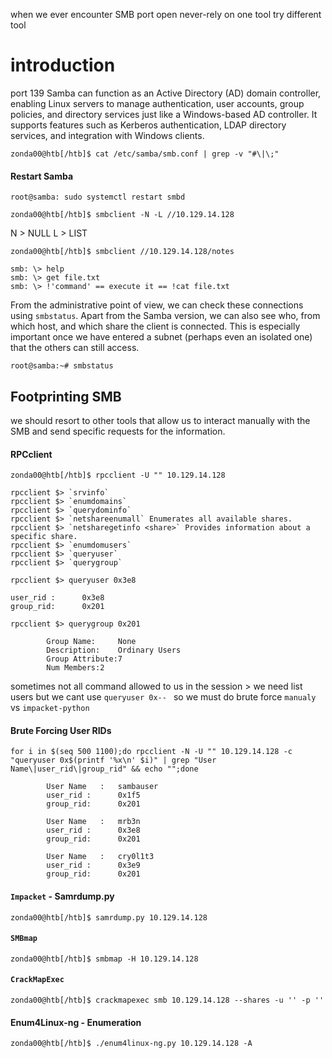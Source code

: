 
when we ever encounter SMB port open never-rely on one tool try different tool
# introduction

port 139
Samba can function as an Active Directory (AD) domain controller, enabling Linux servers to manage authentication, user accounts, group policies, and directory services just like a Windows-based AD controller. It supports features such as Kerberos authentication, LDAP directory services, and integration with Windows clients.


```shell
zonda00@htb[/htb]$ cat /etc/samba/smb.conf | grep -v "#\|\;" 
```

#### Restart Samba
```shell
root@samba: sudo systemctl restart smbd
```
```shell-session
zonda00@htb[/htb]$ smbclient -N -L //10.129.14.128
```
N > NULL
L > LIST

```shell
zonda00@htb[/htb]$ smbclient //10.129.14.128/notes
```

```shell
smb: \> help
smb: \> get file.txt
smb: \> !'command' == execute it == !cat file.txt

```
From the administrative point of view, we can check these connections using `smbstatus`. Apart from the Samba version, we can also see who, from which host, and which share the client is connected. This is especially important once we have entered a subnet (perhaps even an isolated one) that the others can still access.

```shell-session
root@samba:~# smbstatus
```

## Footprinting SMB

we should resort to other tools that allow us to interact manually with the SMB and send specific requests for the information.

#### RPCclient

```shell
zonda00@htb[/htb]$ rpcclient -U "" 10.129.14.128

rpcclient $> `srvinfo`
rpcclient $> `enumdomains`
rpcclient $> `querydominfo`
rpcclient $> `netshareenumall` Enumerates all available shares.
rpcclient $> `netsharegetinfo <share>` Provides information about a specific share.
rpcclient $> `enumdomusers`
rpcclient $> `queryuser`
rpcclient $> `querygroup`
```

` rpcclient $> queryuser 0x3e8 `
```shell-session
user_rid :      0x3e8
group_rid:      0x201
```
```shell-session
rpcclient $> querygroup 0x201

        Group Name:     None
        Description:    Ordinary Users
        Group Attribute:7
        Num Members:2
```

sometimes not all command allowed to us in the session > 
we need list users but we cant  use `queryuser 0x-- ` so we must do brute force
`manualy` vs `impacket-python`

#### Brute Forcing User RIDs

```shell
for i in $(seq 500 1100);do rpcclient -N -U "" 10.129.14.128 -c "queryuser 0x$(printf '%x\n' $i)" | grep "User Name\|user_rid\|group_rid" && echo "";done

        User Name   :   sambauser
        user_rid :      0x1f5
        group_rid:      0x201
		
        User Name   :   mrb3n
        user_rid :      0x3e8
        group_rid:      0x201
		
        User Name   :   cry0l1t3
        user_rid :      0x3e9
        group_rid:      0x201
```

#### `Impacket` - Samrdump.py

```shell
zonda00@htb[/htb]$ samrdump.py 10.129.14.128
```

#### `SMBmap`

```shell
zonda00@htb[/htb]$ smbmap -H 10.129.14.128
```

#### `CrackMapExec`

```shell
zonda00@htb[/htb]$ crackmapexec smb 10.129.14.128 --shares -u '' -p ''
```

#### Enum4Linux-ng - Enumeration

```shell
zonda00@htb[/htb]$ ./enum4linux-ng.py 10.129.14.128 -A
```

